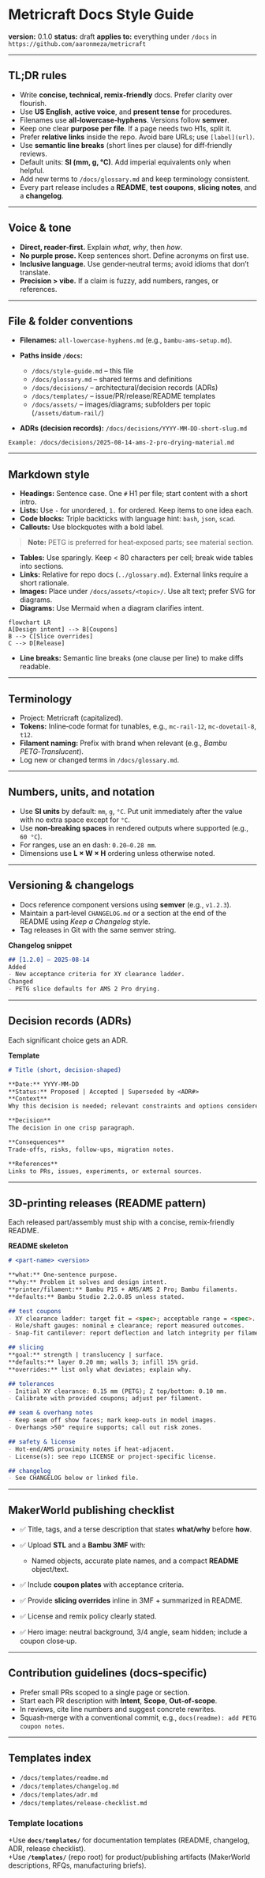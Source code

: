 # Metricraft Docs Style Guide

**version:** 0.1.0
**status:** draft
**applies to:** everything under `/docs` in `https://github.com/aaronmeza/metricraft`

---

## TL;DR rules

* Write **concise, technical, remix‑friendly** docs. Prefer clarity over flourish.
* Use **US English**, **active voice**, and **present tense** for procedures.
* Filenames use **all‑lowercase‑hyphens**. Versions follow **semver**.
* Keep one clear **purpose per file**. If a page needs two H1s, split it.
* Prefer **relative links** inside the repo. Avoid bare URLs; use `[label](url)`.
* Use **semantic line breaks** (short lines per clause) for diff‑friendly reviews.
* Default units: **SI (mm, g, °C)**. Add imperial equivalents only when helpful.
* Add new terms to `/docs/glossary.md` and keep terminology consistent.
* Every part release includes a **README**, **test coupons**, **slicing notes**, and a **changelog**.

---

## Voice & tone

* **Direct, reader‑first.** Explain *what*, *why*, then *how*.
* **No purple prose.** Keep sentences short. Define acronyms on first use.
* **Inclusive language.** Use gender‑neutral terms; avoid idioms that don’t translate.
* **Precision > vibe.** If a claim is fuzzy, add numbers, ranges, or references.

---

## File & folder conventions

* **Filenames:** `all-lowercase-hyphens.md` (e.g., `bambu-ams-setup.md`).
* **Paths inside `/docs`:**

  * `/docs/style-guide.md` – this file
  * `/docs/glossary.md` – shared terms and definitions
  * `/docs/decisions/` – architectural/decision records (ADRs)
  * `/docs/templates/` – issue/PR/release/README templates
  * `/docs/assets/` – images/diagrams; subfolders per topic (`/assets/datum-rail/`)
* **ADRs (decision records):** `/docs/decisions/YYYY-MM-DD-short-slug.md`

```text
Example: /docs/decisions/2025-08-14-ams-2-pro-drying-material.md
```

---

## Markdown style

* **Headings:** Sentence case. One `#` H1 per file; start content with a short intro.
* **Lists:** Use `-` for unordered, `1.` for ordered. Keep items to one idea each.
* **Code blocks:** Triple backticks with language hint: `bash`, `json`, `scad`.
* **Callouts:** Use blockquotes with a bold label.

> **Note:** PETG is preferred for heat‑exposed parts; see material section.

* **Tables:** Use sparingly. Keep < 80 characters per cell; break wide tables into sections.
* **Links:** Relative for repo docs (`../glossary.md`). External links require a short rationale.
* **Images:** Place under `/docs/assets/<topic>/`. Use alt text; prefer SVG for diagrams.
* **Diagrams:** Use Mermaid when a diagram clarifies intent.

```mermaid
flowchart LR
A[Design intent] --> B[Coupons]
B --> C[Slice overrides]
C --> D[Release]
```

* **Line breaks:** Semantic line breaks (one clause per line) to make diffs readable.

---

## Terminology

* Project: Metricraft (capitalized).
* **Tokens:** Inline‑code format for tunables, e.g., `mc-rail-12`, `mc-dovetail-8`, `t12`.
* **Filament naming:** Prefix with brand when relevant (e.g., *Bambu PETG‑Translucent*).
* Log new or changed terms in `/docs/glossary.md`.

---

## Numbers, units, and notation

* Use **SI units** by default: `mm`, `g`, `°C`. Put unit immediately after the value with no extra space except for `°C`.
* Use **non‑breaking spaces** in rendered outputs where supported (e.g., `60 °C`).
* For ranges, use an en dash: `0.20–0.28 mm`.
* Dimensions use **L × W × H** ordering unless otherwise noted.

---

## Versioning & changelogs

* Docs reference component versions using **semver** (e.g., `v1.2.3`).
* Maintain a part‑level `CHANGELOG.md` or a section at the end of the README using *Keep a Changelog* style.
* Tag releases in Git with the same semver string.

**Changelog snippet**

```markdown
## [1.2.0] – 2025‑08‑14
Added
- New acceptance criteria for XY clearance ladder.
Changed
- PETG slice defaults for AMS 2 Pro drying.
```

---

## Decision records (ADRs)

Each significant choice gets an ADR.

**Template**

```markdown
# Title (short, decision‑shaped)

**Date:** YYYY‑MM‑DD  
**Status:** Proposed | Accepted | Superseded by <ADR#>  
**Context**  
Why this decision is needed; relevant constraints and options considered.

**Decision**  
The decision in one crisp paragraph.

**Consequences**  
Trade‑offs, risks, follow‑ups, migration notes.

**References**  
Links to PRs, issues, experiments, or external sources.
```

---

## 3D‑printing releases (README pattern)

Each released part/assembly must ship with a concise, remix‑friendly README.

**README skeleton**

```markdown
# <part‑name> <version>

**what:** One‑sentence purpose.  
**why:** Problem it solves and design intent.  
**printer/filament:** Bambu P1S + AMS/AMS 2 Pro; Bambu filaments.  
**defaults:** Bambu Studio 2.2.0.85 unless stated.

## test coupons
- XY clearance ladder: target fit = <spec>; acceptable range = <spec>.
- Hole/shaft gauges: nominal ± clearance; report measured outcomes.
- Snap‑fit cantilever: report deflection and latch integrity per filament.

## slicing
**goal:** strength | translucency | surface.  
**defaults:** layer 0.20 mm; walls 3; infill 15% grid.  
**overrides:** list only what deviates; explain why.

## tolerances
- Initial XY clearance: 0.15 mm (PETG); Z top/bottom: 0.10 mm.  
- Calibrate with provided coupons; adjust per filament.

## seam & overhang notes
- Keep seam off show faces; mark keep‑outs in model images.  
- Overhangs >50° require supports; call out risk zones.

## safety & license
- Hot‑end/AMS proximity notes if heat‑adjacent.  
- License(s): see repo LICENSE or project‑specific license.

## changelog
- See CHANGELOG below or linked file.
```

---

## MakerWorld publishing checklist

* ✅ Title, tags, and a terse description that states **what/why** before **how**.
* ✅ Upload **STL** and a **Bambu 3MF** with:

  * Named objects, accurate plate names, and a compact **README** object/text.
* ✅ Include **coupon plates** with acceptance criteria.
* ✅ Provide **slicing overrides** inline in 3MF + summarized in README.
* ✅ License and remix policy clearly stated.
* ✅ Hero image: neutral background, 3/4 angle, seam hidden; include a coupon close‑up.

---

## Contribution guidelines (docs‑specific)

* Prefer small PRs scoped to a single page or section.
* Start each PR description with **Intent**, **Scope**, **Out‑of‑scope**.
* In reviews, cite line numbers and suggest concrete rewrites.
* Squash‑merge with a conventional commit, e.g., `docs(readme): add PETG coupon notes`.

---

## Templates index

* `/docs/templates/readme.md`
* `/docs/templates/changelog.md`
* `/docs/templates/adr.md`
* `/docs/templates/release-checklist.md`

### Template locations
+Use **`docs/templates/`** for documentation templates (README, changelog, ADR, release checklist).  
+Use **`/templates/`** (repo root) for product/publishing artifacts (MakerWorld descriptions, RFQs, manufacturing briefs).
